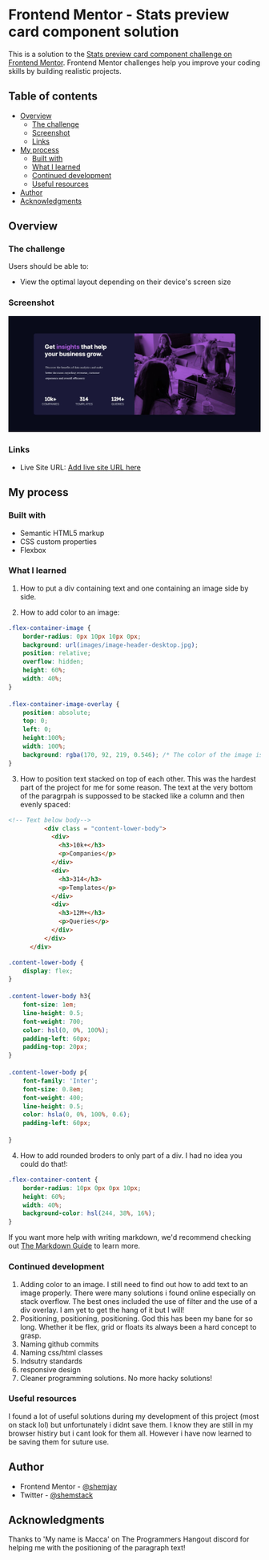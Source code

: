 # Frontend Mentor - Stats preview card component solution

This is a solution to the [Stats preview card component challenge on Frontend Mentor](https://www.frontendmentor.io/challenges/stats-preview-card-component-8JqbgoU62). Frontend Mentor challenges help you improve your coding skills by building realistic projects. 

## Table of contents

- [Overview](#overview)
  - [The challenge](#the-challenge)
  - [Screenshot](#screenshot)
  - [Links](#links)
- [My process](#my-process)
  - [Built with](#built-with)
  - [What I learned](#what-i-learned)
  - [Continued development](#continued-development)
  - [Useful resources](#useful-resources)
- [Author](#author)
- [Acknowledgments](#acknowledgments)

## Overview

### The challenge

Users should be able to:

- View the optimal layout depending on their device's screen size

### Screenshot

![](solution.jpg)


### Links

- Live Site URL: [Add live site URL here]()

## My process

### Built with

- Semantic HTML5 markup
- CSS custom properties
- Flexbox

### What I learned

1. How to put a div containing text and one containing an image side by side.

2. How to add color to an image:
```css
.flex-container-image {
    border-radius: 0px 10px 10px 0px;
    background: url(images/image-header-desktop.jpg);
    position: relative;
    overflow: hidden;
    height: 60%;
    width: 40%;
}

.flex-container-image-overlay {
    position: absolute;
    top: 0;
    left: 0;
    height:100%;
    width: 100%;
    background: rgba(170, 92, 219, 0.546); /* The color of the image is not accurate yet */
}
```

3. How to position text stacked on top of each other. This was the hardest part of the project for me for some reason. The text at the very bottom of the paragrpah is suppossed to be stacked like a column and then evenly spaced:
```html
<!-- Text below body-->
          <div class = "content-lower-body">
            <div>
              <h3>10k+</h3>
              <p>Companies</p>
            </div>
            <div>
              <h3>314</h3>
              <p>Templates</p>
            </div>
            <div>
              <h3>12M+</h3>
              <p>Queries</p>
            </div>
          </div>
      </div>
```
```css
.content-lower-body {
    display: flex;
}

.content-lower-body h3{
    font-size: 1em;
    line-height: 0.5;
    font-weight: 700;
    color: hsl(0, 0%, 100%);
    padding-left: 60px;
    padding-top: 20px;
}

.content-lower-body p{
    font-family: 'Inter';
    font-size: 0.8em;
    font-weight: 400;
    line-height: 0.5;
    color: hsla(0, 0%, 100%, 0.6);
    padding-left: 60px;

}
```
4. How to add rounded broders to only part of a div. I had no idea you could do that!:
```css
.flex-container-content {
    border-radius: 10px 0px 0px 10px;
    height: 60%;
    width: 40%;
    background-color: hsl(244, 38%, 16%);
}
```


If you want more help with writing markdown, we'd recommend checking out [The Markdown Guide](https://www.markdownguide.org/) to learn more.

### Continued development

1. Adding color to an image. I still need to find out how to add text to an image properly. There were many solutions i found online especially on stack overflow. The best ones included the use of filter and the use of a div overlay. I am yet to get the hang of it but I will!
2. Positioning, positioning, positioning. God this has been my bane for so long. Whether it be flex, grid or floats its always been a hard concept to grasp.
3. Naming github commits
4. Naming css/html classes
5. Indsutry standards 
6. responsive design
7. Cleaner programming solutions. No more hacky solutions!

### Useful resources

I found a lot of useful solutions during my development of this project (most on stack lol) but unfortunately i didnt save them. I know they are still in my browser histiry but i cant look for them all. However i have now learned to be saving them for suture use.


## Author

- Frontend Mentor - [@shemjay](https://www.frontendmentor.io/profile/shemjay)
- Twitter - [@shemstack](https://www.twitter.com/shemstack)


## Acknowledgments

Thanks to 'My name is Macca' on The Programmers Hangout discord for helping me with the positioning of the paragraph text!

